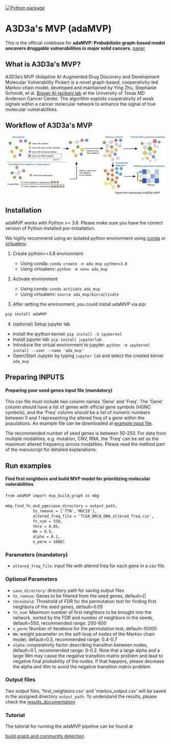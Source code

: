 [![Python package](https://img.shields.io/pypi/v/adaMVP.svg?color=brightgreen&label=python-package)](https://pypi.org/project/adaMVP)

# A3D3a's MVP (adaMVP)
This is the official codebase for **adaMVP: Probabilistic graph-based model uncovers druggable vulnerabilities in major solid cancers.** 
[paper](https://www.biorxiv.org/content/10.1101/2024.06.04.597409v1)

## What is A3D3a's MVP?
A3D3a’s MVP (Adaptive AI-Augmented Drug Discovery and Development Molecular Vulnerability Picker) is a novel graph-based, cooperativity-led Markov chain model, developed and maintained by Ying Zhu, Stephanie Schmidt, et al. [Bissan Al-lazikani lab](https://faculty.mdanderson.org/profiles/bissan_al_lazikani.html) at the University of Texas MD Anderson Cancer Center. The algorithm exploits cooperativity of weak signals within a cancer molecular network to enhance the signal of true molecular vulnerabilities. 

## Workflow of A3D3a's MVP
![workflow](https://github.com/YingZ-A3D3a/A3D3a_MVP/blob/main/docs/workflow.png)

## Installation

adaMVP works with Python >= 3.8. Please make sure you have the correct version of Python installed pre-installation.

We highly recommend using an isolated python environment using [conda](https://docs.conda.io/projects/conda/en/latest/user-guide/tasks/manage-environments.html) or [virtualenv](https://docs.python.org/3/library/venv.html).
1. Create python>=3.8 environment
   - Using conda: `conda create -n ada_mvp python=3.8`
   - Using virtualenv: `python -m venv ada_mvp`

2. Activate environment
   - Using conda: `conda activate ada_mvp`
   - Using virtualenv: `source ada_mvp/bin/activate`

3. After setting the environment, you could install adaMVP via pip:

```bash
pip install adaMVP
```

4. (optional) Setup jupyter lab
- Install the ipython kernel: `pip install -U ipykernel`
- Install jupyter lab: `pip install jupyterlab`
- Introduce the virtual environment to jupyter: `python -m ipykernel install --user --name 'ada_mvp'`
- Open/Start Jupyter by typing `jupyter lab` and select the created kernel `ada_mvp`

## Preparing INPUTS
#### Preparing your seed genes input file (mandatory)
This csv file must include two column names 'Gene' and 'Freq'. The 'Gene' column should have a list of genes with official gene symbols (HGNC symbols), and the 'Freq' column should be a list of numeric numbers between 0 and 1 representing the altered freq of a gene within the populations. An example file can be downloaded at [example input file](https://github.com/YingZ-A3D3a/A3D3a_MVP/blob/main/input/TCGA_BRCA_DNA_altered_freq.csv). 

The recommended number of seed genes is between 50-250. For data from multiple modalities, e.g. mutation, CNV, RNA, the 'Freq' can be set as the maximum altered frequency across modalities. Please read the method part of the manuscript for detailed explanations.

## Run examples
#### Find first neighbors and build MVP model for prioritizing molecular vulerabilities
```shell
from adaMVP import mvp_build_graph as mbg

mbg.find_fn_and_pgm(save_directory = output_path,
            to_remove = ['TTN','MUC16'],
            altered_freq_file = 'TCGA_BRCA_DNA_altered_freq.csv',
            fn_num = 550,
            thre = 0.05,
            Wm = 0.5,
            alpha = 0.1,
            n_perm = 1000)
```
### Parameters (mandatory)
- `altered_freq_file`: input file with altered freq for each gene in a csv file.
  
### Optional Parameters
- `save_directory`: directory path for saving output files
- `to_remove`: Genes to be filtered from the seed genes, default=[]
- `threshold`: Threshold of FDR for the permutation test for finding first neighbors of the seed genes, default=0.05
- `fn_num`: Maximum number of first neighbors to be brought into the network, sorted by the FDR and number of neighbors in the seeds, default=550, recommended range: 200-600
- `n_perm`: Number of iterations for the permutation test, default=10000
- `Wm`: weight parameter on the self-loop of nodes of the Markov chain model, default=0.5, recommended range: 0.4-0.7
- `alpha`: cooperativity factor describing transition between nodes, default=0.1, recommended range: 0-0.2. Note that a large alpha and a large Wm may cause the negative transition matrix problem and lead to negative final probability of the nodes. If that happens, please decrease the alpha and Wm to avoid the negative transition matrix problem.

### Output files
Two output files, 'first_neighbors.csv' and 'markov_output.csv' will be saved in the assigned directory `output_path`. To understand the results, please check the [results_documentation](https://github.com/YingZ-A3D3a/A3D3a_MVP/blob/main/docs/results_documentation.md)

### Tutorial 
The tutorial for running the adaMVP pipeline can be found at 

[build graph and community detection](https://github.com/YingZ-A3D3a/A3D3a_MVP/blob/main/tutorial/graph_modeling_and_community_detection.ipynb)





